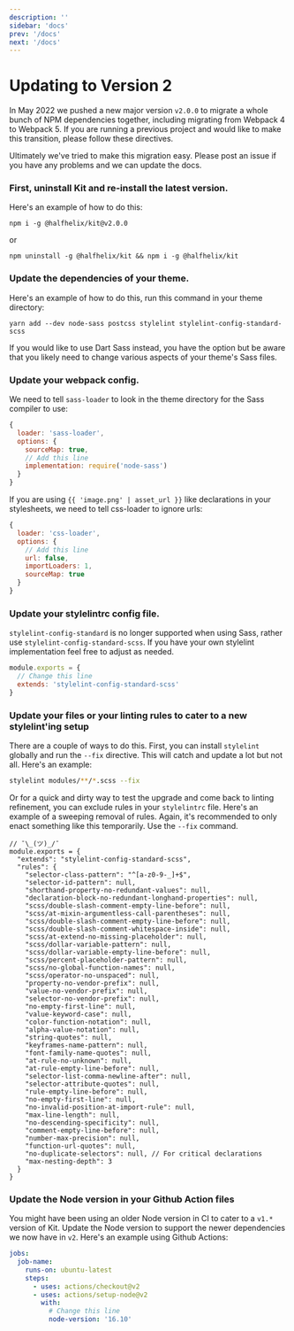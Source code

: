 ```yaml
---
description: ''
sidebar: 'docs'
prev: '/docs'
next: '/docs'
---
```


# Updating to Version 2

In May 2022 we pushed a new major version `v2.0.0` to migrate a whole bunch of NPM dependencies together, including migrating from Webpack 4 to Webpack 5. If you are running a previous project and would like to make this transition, please follow these directives.

Ultimately we've tried to make this migration easy. Please post an issue if you have any problems and we can update the docs.

### First, uninstall Kit and re-install the latest version.

Here's an example of how to do this:

`npm i -g @halfhelix/kit@v2.0.0`

or

`npm uninstall -g @halfhelix/kit && npm i -g @halfhelix/kit`

### Update the dependencies of your theme.

Here's an example of how to do this, run this command in your theme directory:

`yarn add --dev node-sass postcss stylelint stylelint-config-standard-scss`

If you would like to use Dart Sass instead, you have the option but be aware that you likely need to change various aspects of your theme's Sass files.

### Update your webpack config.

We need to tell `sass-loader` to look in the theme directory for the Sass compiler to use:

```js
{
  loader: 'sass-loader',
  options: {
    sourceMap: true,
    // Add this line
    implementation: require('node-sass')
  }
}
```

If you are using `{{ 'image.png' | asset_url }}` like declarations in your stylesheets, we need to tell css-loader to ignore urls:

```js
{
  loader: 'css-loader',
  options: {
    // Add this line
    url: false,
    importLoaders: 1,
    sourceMap: true
  }
}
```

### Update your stylelintrc config file.

`stylelint-config-standard` is no longer supported when using Sass, rather use `stylelint-config-standard-scss`. If you have your own stylelint implementation feel free to adjust as needed.

```js
module.exports = {
  // Change this line
  extends: 'stylelint-config-standard-scss'
}
```

### Update your files or your linting rules to cater to a new stylelint'ing setup

There are a couple of ways to do this. First, you can install `stylelint` globally and run the `--fix` directive. This will catch and update a lot but not all. Here's an example:

```bash
stylelint modules/**/*.scss --fix
```

Or for a quick and dirty way to test the upgrade and come back to linting refinement, you can exclude rules in your `stylelintrc` file. Here's an example of a sweeping removal of rules. Again, it's recommended to only enact something like this temporarily. Use the `--fix` command.

```
// ¯\_(ツ)_/¯
module.exports = {
  "extends": "stylelint-config-standard-scss",
  "rules": {
    "selector-class-pattern": "^[a-z0-9-_]+$",
    "selector-id-pattern": null,
    "shorthand-property-no-redundant-values": null,
    "declaration-block-no-redundant-longhand-properties": null,
    "scss/double-slash-comment-empty-line-before": null,
    "scss/at-mixin-argumentless-call-parentheses": null,
    "scss/double-slash-comment-empty-line-before": null,
    "scss/double-slash-comment-whitespace-inside": null,
    "scss/at-extend-no-missing-placeholder": null,
    "scss/dollar-variable-pattern": null,
    "scss/dollar-variable-empty-line-before": null,
    "scss/percent-placeholder-pattern": null,
    "scss/no-global-function-names": null,
    "scss/operator-no-unspaced": null,
    "property-no-vendor-prefix": null,
    "value-no-vendor-prefix": null,
    "selector-no-vendor-prefix": null,
    "no-empty-first-line": null,
    "value-keyword-case": null,
    "color-function-notation": null,
    "alpha-value-notation": null,
    "string-quotes": null,
    "keyframes-name-pattern": null,
    "font-family-name-quotes": null,
    "at-rule-no-unknown": null,
    "at-rule-empty-line-before": null,
    "selector-list-comma-newline-after": null,
    "selector-attribute-quotes": null,
    "rule-empty-line-before": null,
    "no-empty-first-line": null,
    "no-invalid-position-at-import-rule": null,
    "max-line-length": null,
    "no-descending-specificity": null,
    "comment-empty-line-before": null,
    "number-max-precision": null,
    "function-url-quotes": null,
    "no-duplicate-selectors": null, // For critical declarations
    "max-nesting-depth": 3
  }
}
```

### Update the Node version in your Github Action files

You might have been using an older Node version in CI to cater to a `v1.*` version of Kit. Update the Node version to support the newer dependencies we now have in `v2`. Here's an example using Github Actions:

```yaml
jobs:
  job-name:
    runs-on: ubuntu-latest
    steps:
      - uses: actions/checkout@v2
      - uses: actions/setup-node@v2
        with:
          # Change this line
          node-version: '16.10'
```
